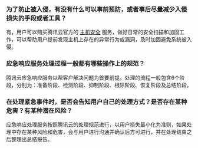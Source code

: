 

### 为了防止被入侵，有没有什么可以事前预防，或者事后尽量减少入侵损失的手段或者工具？
有，用户可以购买腾讯云官方的 [主机安全](https://cloud.tencent.com/document/product/296/12230) 服务，做好日常的安全扫描和加固工作，可以帮助用户提前发现主机上存在的异常行为或漏洞，及时加固避免系统被入侵。

### 应急响应服务处理过程一般都有哪些操作上的规范？
腾讯云应急响应服务以帮客户解决问题为首要前提。处理的流程一般包含6个阶段，分别为：准备阶段、检测阶段、抑制阶段、根除阶段、恢复阶段及总结阶段。

### 在处理紧急事件时，是否会告知用户自己的处理方式？是否存在某种危害？有某种潜在风险？
应急响应处理服务按照腾讯云的处理规范进行，以用户损失最小化为准则，如果处理中存在某种风险和危害，会与用户进行沟通并确认后方可进行，并在处理结束之后整理出总结报告。
